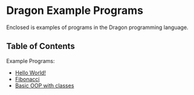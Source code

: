 # Dragon Example Programs

Enclosed is examples of programs in the Dragon programming language.

## Table of Contents

Example Programs:

- [Hello World!](./hello-world.drg)
- [Fibonacci](./fibonacci.drg)
- [Basic OOP with classes](./classes.drg)